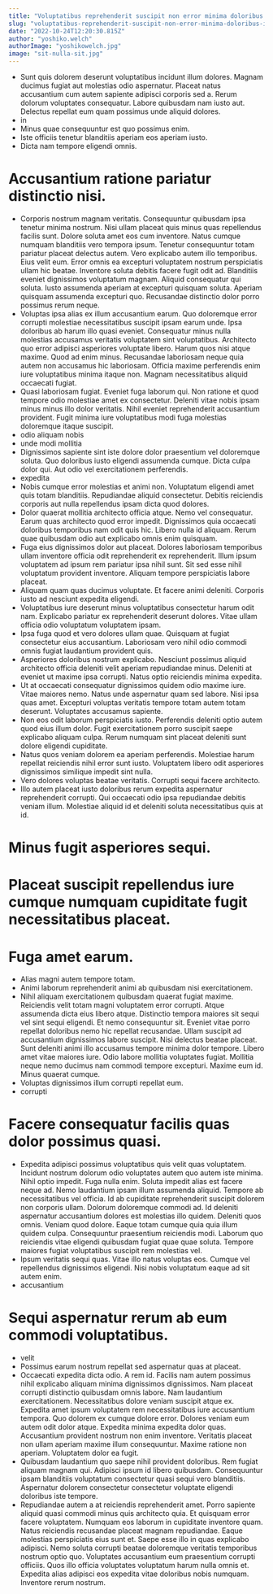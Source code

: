 ```yaml
---
title: "Voluptatibus reprehenderit suscipit non error minima doloribus impedit."
slug: "voluptatibus-reprehenderit-suscipit-non-error-minima-doloribus-impedit"
date: "2022-10-24T12:20:30.815Z"
author: "yoshiko.welch"
authorImage: "yoshikowelch.jpg"
image: "sit-nulla-sit.jpg"
---
```

- Sunt quis dolorem deserunt voluptatibus incidunt illum dolores. Magnam ducimus fugiat aut molestias odio aspernatur. Placeat natus accusantium cum autem sapiente adipisci corporis sed a. Rerum dolorum voluptates consequatur. Labore quibusdam nam iusto aut. Delectus repellat eum quam possimus unde aliquid dolores.
- in
- Minus quae consequuntur est quo possimus enim.
- Iste officiis tenetur blanditiis aperiam eos aperiam iusto.
- Dicta nam tempore eligendi omnis.
# Accusantium ratione pariatur distinctio nisi.
- Corporis nostrum magnam veritatis. Consequuntur quibusdam ipsa tenetur minima nostrum. Nisi ullam placeat quis minus quas repellendus facilis sunt. Dolore soluta amet eos cum inventore. Natus cumque numquam blanditiis vero tempora ipsum. Tenetur consequuntur totam pariatur placeat delectus autem.
Vero explicabo autem illo temporibus. Eius velit eum. Error omnis ea excepturi voluptatem nostrum perspiciatis ullam hic beatae. Inventore soluta debitis facere fugit odit ad.
Blanditiis eveniet dignissimos voluptatum magnam. Aliquid consequatur qui soluta. Iusto assumenda aperiam at excepturi quisquam soluta. Aperiam quisquam assumenda excepturi quo. Recusandae distinctio dolor porro possimus rerum neque.
- Voluptas ipsa alias ex illum accusantium earum. Quo doloremque error corrupti molestiae necessitatibus suscipit ipsam earum unde. Ipsa doloribus ab harum illo quasi eveniet.
Consequatur minus nulla molestias accusamus veritatis voluptatem sint voluptatibus. Architecto quo error adipisci asperiores voluptate libero. Harum quos nisi atque maxime.
Quod ad enim minus. Recusandae laboriosam neque quia autem non accusamus hic laboriosam. Officia maxime perferendis enim iure voluptatibus minima itaque non. Magnam necessitatibus aliquid occaecati fugiat.
- Quasi laboriosam fugiat. Eveniet fuga laborum qui. Non ratione et quod tempore odio molestiae amet ex consectetur. Deleniti vitae nobis ipsam minus minus illo dolor veritatis. Nihil eveniet reprehenderit accusantium provident. Fugit minima iure voluptatibus modi fuga molestias doloremque itaque suscipit.
- odio aliquam nobis
- unde modi mollitia
- Dignissimos sapiente sint iste dolore dolor praesentium vel doloremque soluta.
Quo doloribus iusto eligendi assumenda cumque.
Dicta culpa dolor qui.
Aut odio vel exercitationem perferendis.
- expedita
- Nobis cumque error molestias et animi non. Voluptatum eligendi amet quis totam blanditiis. Repudiandae aliquid consectetur. Debitis reiciendis corporis aut nulla repellendus ipsam dicta quod dolores.
- Dolor quaerat mollitia architecto officia atque. Nemo vel consequatur. Earum quas architecto quod error impedit. Dignissimos quia occaecati doloribus temporibus nam odit quis hic. Libero nulla id aliquam. Rerum quae quibusdam odio aut explicabo omnis enim quisquam.
- Fuga eius dignissimos dolor aut placeat.
Dolores laboriosam temporibus ullam inventore officia odit reprehenderit ex reprehenderit.
Illum ipsum voluptatem ad ipsum rem pariatur ipsa nihil sunt.
Sit sed esse nihil voluptatum provident inventore.
Aliquam tempore perspiciatis labore placeat.
- Aliquam quam quas ducimus voluptate. Et facere animi deleniti. Corporis iusto ad nesciunt expedita eligendi.
- Voluptatibus iure deserunt minus voluptatibus consectetur harum odit nam. Explicabo pariatur ex reprehenderit deserunt dolores. Vitae ullam officia odio voluptatum voluptatem ipsam.
- Ipsa fuga quod et vero dolores ullam quae. Quisquam at fugiat consectetur eius accusantium. Laboriosam vero nihil odio commodi omnis fugiat laudantium provident quis.
- Asperiores doloribus nostrum explicabo. Nesciunt possimus aliquid architecto officia deleniti velit aperiam repudiandae minus. Deleniti at eveniet ut maxime ipsa corrupti. Natus optio reiciendis minima expedita.
- Ut at occaecati consequatur dignissimos quidem odio maxime iure. Vitae maiores nemo. Natus unde aspernatur quam sed labore. Nisi ipsa quas amet. Excepturi voluptas veritatis tempore totam autem totam deserunt. Voluptates accusamus sapiente.
- Non eos odit laborum perspiciatis iusto.
Perferendis deleniti optio autem quod eius illum dolor.
Fugit exercitationem porro suscipit saepe explicabo aliquam culpa.
Rerum numquam sint placeat deleniti sunt dolore eligendi cupiditate.
- Natus quos veniam dolorem ea aperiam perferendis.
Molestiae harum repellat reiciendis nihil error sunt iusto.
Voluptatem libero odit asperiores dignissimos similique impedit sint nulla.
- Vero dolores voluptas beatae veritatis. Corrupti sequi facere architecto.
- Illo autem placeat iusto doloribus rerum expedita aspernatur reprehenderit corrupti. Qui occaecati odio ipsa repudiandae debitis veniam illum. Molestiae aliquid id et deleniti soluta necessitatibus quis at id.
# Minus fugit asperiores sequi.
# Placeat suscipit repellendus iure cumque numquam cupiditate fugit necessitatibus placeat.
# Fuga amet earum.
- Alias magni autem tempore totam.
- Animi laborum reprehenderit animi ab quibusdam nisi exercitationem.
- Nihil aliquam exercitationem quibusdam quaerat fugiat maxime. Reiciendis velit totam magni voluptatem error corrupti. Atque assumenda dicta eius libero atque. Distinctio tempora maiores sit sequi vel sint sequi eligendi. Et nemo consequuntur sit. Eveniet vitae porro repellat doloribus nemo hic repellat recusandae.
Ullam suscipit ad accusantium dignissimos labore suscipit. Nisi delectus beatae placeat. Sunt deleniti animi illo accusamus tempore minima dolor tempore.
Libero amet vitae maiores iure. Odio labore mollitia voluptates fugiat. Mollitia neque nemo ducimus nam commodi tempore excepturi. Maxime eum id. Minus quaerat cumque.
- Voluptas dignissimos illum corrupti repellat eum.
- corrupti
# Facere consequatur facilis quas dolor possimus quasi.
- Expedita adipisci possimus voluptatibus quis velit quas voluptatem. Incidunt nostrum dolorum odio voluptates autem quo autem iste minima. Nihil optio impedit. Fuga nulla enim.
Soluta impedit alias est facere neque ad. Nemo laudantium ipsam illum assumenda aliquid. Tempore ab necessitatibus vel officia. Id ab cupiditate reprehenderit suscipit dolorem non corporis ullam. Dolorum doloremque commodi ad. Id deleniti aspernatur accusantium dolores est molestias illo quidem.
Deleniti quos omnis. Veniam quod dolore. Eaque totam cumque quia quia illum quidem culpa. Consequuntur praesentium reiciendis modi. Laborum quo reiciendis vitae eligendi quibusdam fugiat quae quae soluta. Tempore maiores fugiat voluptatibus suscipit rem molestias vel.
- Ipsum veritatis sequi quas.
Vitae illo natus voluptas eos.
Cumque vel repellendus dignissimos eligendi.
Nisi nobis voluptatum eaque ad sit autem enim.
- accusantium
# Sequi aspernatur rerum ab eum commodi voluptatibus.
- velit
- Possimus earum nostrum repellat sed aspernatur quas at placeat.
- Occaecati expedita dicta odio. A rem id. Facilis nam autem possimus nihil explicabo aliquam minima dignissimos dignissimos. Nam placeat corrupti distinctio quibusdam omnis labore.
Nam laudantium exercitationem. Necessitatibus dolore veniam suscipit atque ex. Expedita amet ipsum voluptatem rem necessitatibus iure accusantium tempora. Quo dolorem ex cumque dolore error. Dolores veniam eum autem odit dolor atque. Expedita minima expedita dolor quas.
Accusantium provident nostrum non enim inventore. Veritatis placeat non ullam aperiam maxime illum consequuntur. Maxime ratione non aperiam. Voluptatem dolor ea fugit.
- Quibusdam laudantium quo saepe nihil provident doloribus.
Rem fugiat aliquam magnam qui.
Adipisci ipsum id libero quibusdam.
Consequuntur ipsam blanditiis voluptatum consectetur quasi sequi vero blanditiis.
Aspernatur dolorem consectetur consectetur voluptate eligendi doloribus iste tempore.
- Repudiandae autem a at reiciendis reprehenderit amet. Porro sapiente aliquid quasi commodi minus quis architecto quia. Et quisquam error facere voluptatem.
Numquam eos laborum in cupiditate inventore quam. Natus reiciendis recusandae placeat magnam repudiandae. Eaque molestias perspiciatis eius sunt et.
Saepe esse illo in quas explicabo adipisci. Nemo soluta corrupti beatae doloremque veritatis temporibus nostrum optio quo. Voluptates accusantium eum praesentium corrupti officiis. Quos illo officia voluptates voluptatum harum nulla omnis et. Expedita alias adipisci eos expedita vitae doloribus nobis numquam. Inventore rerum nostrum.